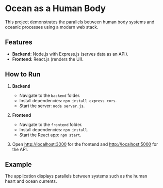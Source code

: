 # Ocean as a Human Body

This project demonstrates the parallels between human body systems and oceanic processes using a modern web stack.

## Features
- **Backend:** Node.js with Express.js (serves data as an API).
- **Frontend:** React.js (renders the UI).

## How to Run
1. **Backend**
   - Navigate to the `backend` folder.
   - Install dependencies: `npm install express cors`.
   - Start the server: `node server.js`.

2. **Frontend**
   - Navigate to the `frontend` folder.
   - Install dependencies: `npm install`.
   - Start the React app: `npm start`.

3. Open [http://localhost:3000](http://localhost:3000) for the frontend and [http://localhost:5000](http://localhost:5000) for the API.

## Example
The application displays parallels between systems such as the human heart and ocean currents.
